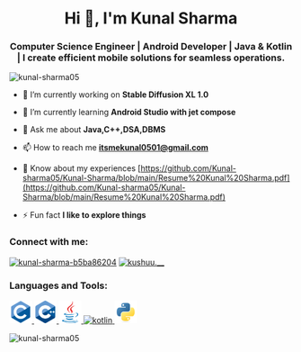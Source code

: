 <h1 align="center">Hi 👋, I'm Kunal Sharma</h1>
<h3 align="center">Computer Science Engineer | Android Developer | Java & Kotlin | I create efficient mobile solutions for seamless operations.</h3>

<p align="left"> <img src="https://komarev.com/ghpvc/?username=kunal-sharma05&label=Profile%20views&color=0e75b6&style=flat" alt="kunal-sharma05" /> </p>

- 🔭 I’m currently working on **Stable Diffusion XL 1.0**

- 🌱 I’m currently learning **Android Studio with jet compose**

- 💬 Ask me about **Java,C++,DSA,DBMS**

- 📫 How to reach me **itsmekunal0501@gmail.com**

- 📄 Know about my experiences [https://github.com/Kunal-sharma05/Kunal-Sharma/blob/main/Resume%20Kunal%20Sharma.pdf](https://github.com/Kunal-sharma05/Kunal-Sharma/blob/main/Resume%20Kunal%20Sharma.pdf)

- ⚡ Fun fact **I like to explore things**

<h3 align="left">Connect with me:</h3>
<p align="left">
<a href="https://linkedin.com/in/kunal-sharma-b5ba86204" target="blank"><img align="center" src="https://raw.githubusercontent.com/rahuldkjain/github-profile-readme-generator/master/src/images/icons/Social/linked-in-alt.svg" alt="kunal-sharma-b5ba86204" height="30" width="40" /></a>
<a href="https://instagram.com/kushuu.__" target="blank"><img align="center" src="https://raw.githubusercontent.com/rahuldkjain/github-profile-readme-generator/master/src/images/icons/Social/instagram.svg" alt="kushuu.__" height="30" width="40" /></a>
</p>

<h3 align="left">Languages and Tools:</h3>
<p align="left"> <a href="https://www.cprogramming.com/" target="_blank" rel="noreferrer"> <img src="https://raw.githubusercontent.com/devicons/devicon/master/icons/c/c-original.svg" alt="c" width="40" height="40"/> </a> <a href="https://www.w3schools.com/cpp/" target="_blank" rel="noreferrer"> <img src="https://raw.githubusercontent.com/devicons/devicon/master/icons/cplusplus/cplusplus-original.svg" alt="cplusplus" width="40" height="40"/> </a> <a href="https://www.java.com" target="_blank" rel="noreferrer"> <img src="https://raw.githubusercontent.com/devicons/devicon/master/icons/java/java-original.svg" alt="java" width="40" height="40"/> </a> <a href="https://kotlinlang.org" target="_blank" rel="noreferrer"> <img src="https://www.vectorlogo.zone/logos/kotlinlang/kotlinlang-icon.svg" alt="kotlin" width="40" height="40"/> </a> <a href="https://www.python.org" target="_blank" rel="noreferrer"> <img src="https://raw.githubusercontent.com/devicons/devicon/master/icons/python/python-original.svg" alt="python" width="40" height="40"/> </a> </p>

<p><img align="center" src="https://github-readme-stats.vercel.app/api/top-langs?username=kunal-sharma05&show_icons=true&locale=en&layout=compact" alt="kunal-sharma05" /></p>

<!--
**Kunal-sharma05/Kunal-sharma05** is a ✨ _special_ ✨ repository because its `README.md` (this file) appears on your GitHub profile.

Here are some ideas to get you started:

